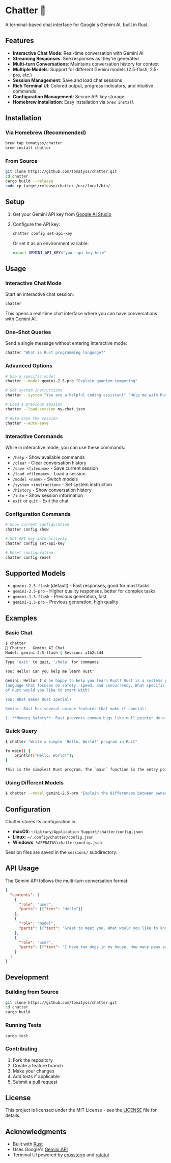 # Chatter 🤖

A terminal-based chat interface for Google's Gemini AI, built in Rust.

## Features

- **Interactive Chat Mode**: Real-time conversation with Gemini AI
- **Streaming Responses**: See responses as they're generated
- **Multi-turn Conversations**: Maintains conversation history for context
- **Multiple Models**: Support for different Gemini models (2.5-flash, 2.5-pro, etc.)
- **Session Management**: Save and load chat sessions
- **Rich Terminal UI**: Colored output, progress indicators, and intuitive commands
- **Configuration Management**: Secure API key storage
- **Homebrew Installation**: Easy installation via `brew install`

## Installation

### Via Homebrew (Recommended)

```bash
brew tap tomatyss/chatter
brew install chatter
```

### From Source

```bash
git clone https://github.com/tomatyss/chatter.git
cd chatter
cargo build --release
sudo cp target/release/chatter /usr/local/bin/
```

## Setup

1. Get your Gemini API key from [Google AI Studio](https://aistudio.google.com/app/apikey)

2. Configure the API key:
   ```bash
   chatter config set-api-key
   ```
   
   Or set it as an environment variable:
   ```bash
   export GEMINI_API_KEY="your-api-key-here"
   ```

## Usage

### Interactive Chat Mode

Start an interactive chat session:

```bash
chatter
```

This opens a real-time chat interface where you can have conversations with Gemini AI.

### One-Shot Queries

Send a single message without entering interactive mode:

```bash
chatter "What is Rust programming language?"
```

### Advanced Options

```bash
# Use a specific model
chatter --model gemini-2.5-pro "Explain quantum computing"

# Set system instructions
chatter --system "You are a helpful coding assistant" "Help me with Rust"

# Load a previous session
chatter --load-session my-chat.json

# Auto-save the session
chatter --auto-save
```

### Interactive Commands

While in interactive mode, you can use these commands:

- `/help` - Show available commands
- `/clear` - Clear conversation history
- `/save <filename>` - Save current session
- `/load <filename>` - Load a session
- `/model <name>` - Switch models
- `/system <instruction>` - Set system instruction
- `/history` - Show conversation history
- `/info` - Show session information
- `exit` or `quit` - Exit the chat

### Configuration Commands

```bash
# Show current configuration
chatter config show

# Set API key interactively
chatter config set-api-key

# Reset configuration
chatter config reset
```

## Supported Models

- `gemini-2.5-flash` (default) - Fast responses, good for most tasks
- `gemini-2.5-pro` - Higher quality responses, better for complex tasks
- `gemini-1.5-flash` - Previous generation, fast
- `gemini-1.5-pro` - Previous generation, high quality

## Examples

### Basic Chat
```bash
$ chatter
🤖 Chatter - Gemini AI Chat
Model: gemini-2.5-flash | Session: a1b2c3d4
────────────────────────────────────────────────────────────
Type 'exit' to quit, '/help' for commands

You: Hello! Can you help me learn Rust?

Gemini: Hello! I'd be happy to help you learn Rust! Rust is a systems programming 
language that focuses on safety, speed, and concurrency. What specific aspect 
of Rust would you like to start with?

You: What makes Rust special?

Gemini: Rust has several unique features that make it special:

1. **Memory Safety**: Rust prevents common bugs like null pointer dereferences...
```

### Quick Query
```bash
$ chatter "Write a simple 'Hello, World!' program in Rust"

fn main() {
    println!("Hello, World!");
}

This is the simplest Rust program. The `main` function is the entry point...
```

### Using Different Models
```bash
$ chatter --model gemini-2.5-pro "Explain the differences between ownership, borrowing, and lifetimes in Rust"
```

## Configuration

Chatter stores its configuration in:
- **macOS**: `~/Library/Application Support/chatter/config.json`
- **Linux**: `~/.config/chatter/config.json`
- **Windows**: `%APPDATA%\chatter\config.json`

Session files are saved in the `sessions/` subdirectory.

## API Usage

The Gemini API follows the multi-turn conversation format:

```json
{
  "contents": [
    {
      "role": "user",
      "parts": [{"text": "Hello"}]
    },
    {
      "role": "model", 
      "parts": [{"text": "Great to meet you. What would you like to know?"}]
    },
    {
      "role": "user",
      "parts": [{"text": "I have two dogs in my house. How many paws are in my house?"}]
    }
  ]
}
```

## Development

### Building from Source

```bash
git clone https://github.com/tomatyss/chatter.git
cd chatter
cargo build
```

### Running Tests

```bash
cargo test
```

### Contributing

1. Fork the repository
2. Create a feature branch
3. Make your changes
4. Add tests if applicable
5. Submit a pull request

## License

This project is licensed under the MIT License - see the [LICENSE](LICENSE) file for details.

## Acknowledgments

- Built with [Rust](https://www.rust-lang.org/)
- Uses Google's [Gemini API](https://ai.google.dev/gemini-api)
- Terminal UI powered by [crossterm](https://github.com/crossterm-rs/crossterm) and [ratatui](https://github.com/ratatui-org/ratatui)
